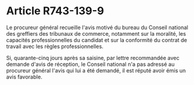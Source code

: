 # Article R743-139-9

Le procureur général recueille l'avis motivé du bureau du Conseil national des greffiers des tribunaux de commerce, notamment sur la moralité, les capacités professionnelles du candidat et sur la conformité du contrat de travail avec les règles professionnelles.

Si, quarante-cinq jours après sa saisine, par lettre recommandée avec demande d'avis de réception, le Conseil national n'a pas adressé au procureur général l'avis qui lui a été demandé, il est réputé avoir émis un avis favorable.
